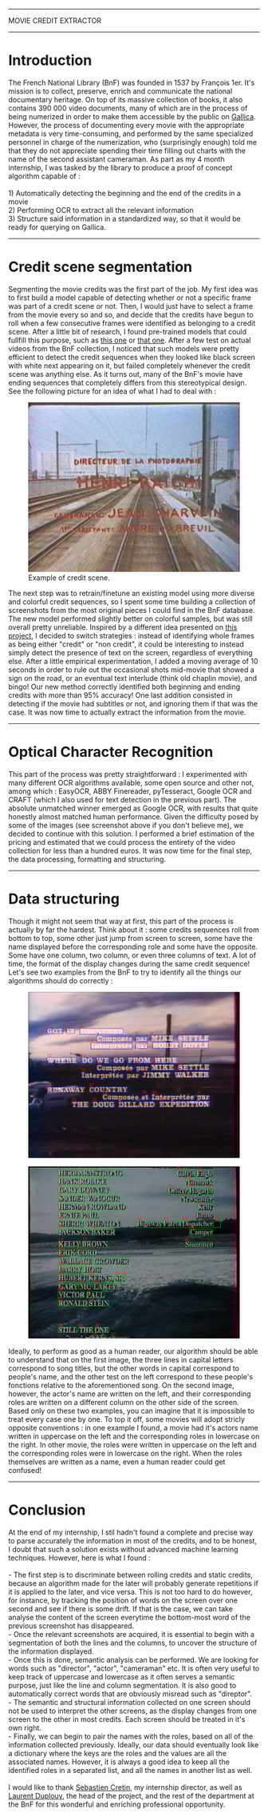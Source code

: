 
---

<p class="titletext">MOVIE CREDIT EXTRACTOR</p>

---

<h1 class="articletext">Introduction</h1>

<p class="articletext">The French National Library (BnF) was founded in 1537 by François 1er. It's mission is to collect, preserve, enrich and communicate the national documentary heritage. On top of its massive collection of books, it also contains 390 000 video documents, many of which are in the process of being numerized in order to make them accessible by the public on <a href="https://gallica.bnf.fr/accueil/fr/content/accueil-fr" class="linkedinlink">Gallica</a>. However, the process of documenting every movie with the appropriate metadata is very time-consuming, and performed by the same specialized personnel in charge of the numerization, who (surprisingly enough) told me that they do not appreciate spending their time filling out charts with the name of the second assistant cameraman. As part as my 4 month internship, I was tasked by the library to produce a proof of concept algorithm capable of :<br><br>
1) Automatically detecting the beginning and the end of the credits in a movie<br>
2) Performing OCR to extract all the relevant information<br>
3) Structure said information in a standardized way, so that it would be ready for querying on Gallica.</p> 

---

<h1 class="articletext">Credit scene segmentation</h1>

<p class="articletext">Segmenting the movie credits was the first part of the job. My first idea was to first build a model capable of detecting whether or not a specific frame was part of a credit scene or not. Then, I would just have to select a frame from the movie every so and so, and decide that the credits have begun to roll when a few consecutive frames were identified as belonging to a credit scene. After a little bit of research, I found pre-trained models that could fullfill this purpose, such as <a href="https://github.com/parallel-places/closing-credits-recognizer" class="linkedinlink">this one</a> or <a href="https://github.com/nielstenboom/recurring-content-detector" class="linkedinlink">that one</a>. After a few test on actual videos from the BnF collection, I noticed that such models were pretty efficient to detect the credit sequences when they looked like black screen with white next appearing on it, but failed completely whenever the credit scene was anything else. As it turns out, many of the BnF's movie have ending sequences that completely differs from this stereotypical design. See the following picture for an idea of what I had to deal with :</p>

<figure>
<img src="images/creditszazie.png?raw=true" alt="credits sample" class="imgarticle"/>
<figcaption>Example of credit scene.</figcaption>
</figure>

<p class="articletext">The next step was to retrain/finetune an existing model using more diverse and colorful credit sequences, so I spent some time building a collection of screenshots from the most original pieces I could find in the BnF database. The new model performed slightly better on colorful samples, but was still overall pretty unreliable. Inspired by a different idea presented on <a href="https://github.com/yanglinz/detect-show-episode-credits" class="linkedinlink">this project</a>, I decided to switch strategies : instead of identifying whole frames as being either "credit" or "non credit", it could be interesting to instead simply detect the presence of text on the screen, regardless of everything else. After a little empirical experimentation, I added a moving average of 10 seconds in order to rule out the occasional shots mid-movie that showed a sign on the road, or an eventual text interlude (think old chaplin movie), and bingo! Our new method correctly identified both beginning and ending credits with more than 95% accuracy! One last addition consisted in detecting if the movie had subtitles or not, and ignoring them if that was the case. It was now time to actually extract the information from the movie.</p>

---

<h1 class="articletext">Optical Character Recognition</h1>

<p class="articletext">This part of the process was pretty straightforward : I experimented with many different OCR algorithms available, some open source and other not, among which : EasyOCR, ABBY Finereader, pyTesseract, Google OCR and CRAFT (which I also used for text detection in the previous part). The absolute unmatched winner emerged as Google OCR, with results that quite honestly almost matched human performance. Given the difficulty posed by some of the images (see screenshot above if you don't believe me), we decided to continue with this solution. I performed a brief estimation of the pricing and estimated that we could process the entirety of the video collection for less than a hundred euros. It was now time for the final step, the data processing, formatting and structuring. </p>

---

<h1 class="articletext">Data structuring </h1>

<p class="articletext">Though it might not seem that way at first, this part of the process is actually by far the hardest. Think about it : some credits sequences roll from bottom to top, some other just jump from screen to screen, some have the name displayed before the corresponding role and some have the opposite. Some have one column, two column, or even three columns of text. A lot of time, the format of the display changes during the same credit sequence! Let's see two examples from the BnF to try to identify all the things our algorithms should do correctly :</p>

<figure>
<img src="images/credits1.png?raw=true" alt="first example" class="imgarticle"/>
<figcaption></figcaption>
</figure>

<figure>
<img src="images/credits2.png?raw=true" alt="second example" class="imgarticle"/>
<figcaption></figcaption>
</figure>

<p class="articletext">Ideally, to perform as good as a human reader, our algorithm should be able to understand that on the first image, the three lines in capital letters correspond to song titles, but the other words in capital correspond to people's name, and the other test on the left correspond to these people's fonctions relative to the aforementioned song. On the second image, however, the actor's name are written on the left, and their corresponding roles are written on a different column on the other side of the screen. Based only on these two examples, you can imagine that it is impossible to treat every case one by one. To top it off, some movies will adopt stricly opposite conventions : in one example I found, a movie had it's actors name written in uppercase on the left and the corresponding roles in lowercase on the right. In other movie, the roles were written in uppercase on the left and the corresponding roles were in lowercase on the right. When the roles themselves are written as a name, even a human reader could get confused!</p>
  
---

<h1 class="articletext">Conclusion</h1>

<p class="articletext">At the end of my internship, I stil hadn't found a complete and precise way to parse accurately the information in most of the credits, and to be honest, I doubt that such a solution exists without advanced machine learning techniques. However, here is what I found :<br><br>
- The first step is to discriminate between rolling credits and static credits, because an algorithm made for the later will probably generate repetitions if it is applied to the later, and vice versa. This is not too hard to do however, for instance, by tracking the position of words on the screen over one second and see if there is some drift. If that is the case, we can take analyse the content of the screen everytime the bottom-most word of the previous screenshot has disappeared.<br>
- Once the relevant screenshots are acquired, it is essential to begin with a segmentation of both the lines and the columns, to uncover the structure of the
 information displayed.<br>
- Once this is done, semantic analysis can be performed. We are looking for words such as "director", "actor", "cameraman" etc. It is often very useful to keep track of uppercase and lowercase as it often serves a semantic purpose, just like the line and column segmentation. It is also good to automatically correct words that are obviously misread such as "direptor".<br>
- The semantic and structural information collected on one screen should not be used to interpret the other screens, as the display changes from one screen to the other in most credits. Each screen should be treated in it's own right.<br>
- Finally, we can begin to pair the names with the roles, based on all of the information collected previously. Ideally, our data should eventually look like a dictionary where the keys are the roles and the values are all the associated names. However, it is always a good idea to keep all the identified roles in a separated list, and all the names in another list as well.<br><br>
I would like to thank <a href="https://www.linkedin.com/in/s%C3%A9bastien-cretin-b40417128/" class="linkedinlink">Sebastien Cretin</a>, my internship director, as well as <a href="https://www.linkedin.com/in/laurentduplouy/" class="linkedinlink">Laurent Duplouy</a>, the head of the project, and the rest of the department at the BnF for this wonderful and enriching professional opportunity.</p>

